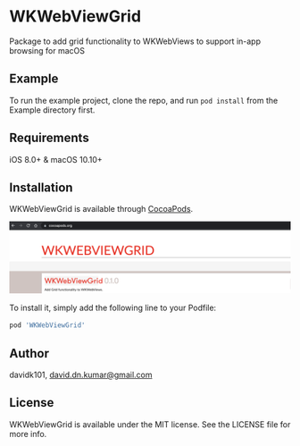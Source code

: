 # WKWebViewGrid
Package to add grid functionality to WKWebViews to support in-app browsing for macOS

## Example

To run the example project, clone the repo, and run `pod install` from the Example directory first.

## Requirements
iOS 8.0+ & macOS 10.10+

## Installation

WKWebViewGrid is available through [CocoaPods](https://cocoapods.org). 

<p align="left">
  <img width="550" src="demo.png">
</p>

To install
it, simply add the following line to your Podfile:

```ruby
pod 'WKWebViewGrid'
```

## Author

davidk101, david.dn.kumar@gmail.com

## License

WKWebViewGrid is available under the MIT license. See the LICENSE file for more info.
